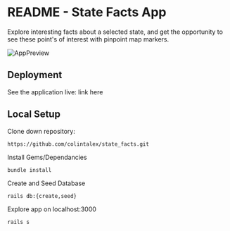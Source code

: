 # README - State Facts App

Explore interesting facts about a selected state, and get the opportunity to see these point's of interest with pinpoint map markers. 

![AppPreview](/assets/images/app_preview.png)
 


## Deployment

See the application live: link here

## Local Setup

Clone down repository:
```
https://github.com/colintalex/state_facts.git
```
Install Gems/Dependancies
```
bundle install
```
Create and Seed Database
```
rails db:{create,seed}
```
Explore app on localhost:3000
```
rails s
```